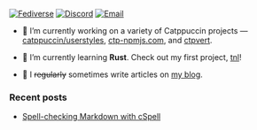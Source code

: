 [![Fediverse](https://img.shields.io/badge/mastodon-@uncenter@fosstodon.org-6364FF.svg?style=flat-square&logo=mastodon&logoColor=white&labelColor=3C3744)](https://fosstodon.org/@uncenter)
[![Discord](https://img.shields.io/badge/discord-uncenter-5865F2.svg?style=flat-square&logo=discord&logoColor=white&labelColor=3C3744)](#)
[![Email](https://img.shields.io/badge/email-hi%40uncenter.dev-2DB3F0.svg?style=flat-square&logo=minutemailer&logoColor=white&labelColor=3C3744)](mailto:hi@uncenter.dev)


- 🔨 I’m currently working on a variety of Catppuccin projects — [catppuccin/userstyles](https://github.com/catppuccin/userstyles), [ctp-npmjs.com](https://github.com/uncenter/ctp-npmjs.com), and [ctpvert](https://github.com/uncenter/ctpvert).

- 🌱 I’m currently learning **Rust**. Check out my first project, [tnl](https://github.com/uncenter/tnl)!

- 📝 I ~~regularly~~ sometimes write articles on [my blog](https://uncenter.dev/).

### Recent posts

<!-- BLOG-POST-LIST:START -->
- [Spell-checking Markdown with cSpell](https://uncenter.dev/posts/spellchecking-with-eleventy/)
<!-- BLOG-POST-LIST:END -->
